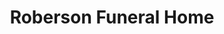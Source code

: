 ---
title: "Roberson Funeral Home"
url: /eagleville/roberson-funeral-home/
shop: funeral directors
---